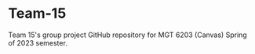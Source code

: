 # Team-15
 Team 15's group project GitHub repository for MGT 6203 (Canvas) Spring of 2023 semester.
